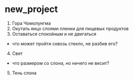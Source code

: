 # new_project
1. Гора Чомолунгма
2. Окутать яицо слоями пленки для пищевых продуктов
3. Оставаться спокойным и не двигаться
- что может пройти сквозь стекло, не разбив его?
4. Свет
- что размером со слона, но ничего не весит?
5. Тень слона
